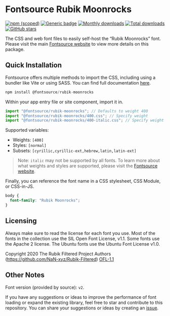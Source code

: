 # Fontsource Rubik Moonrocks

[![npm (scoped)](https://img.shields.io/npm/v/@fontsource/rubik-moonrocks?color=brightgreen)](https://www.npmjs.com/package/@fontsource/rubik-moonrocks) [![Generic badge](https://img.shields.io/badge/fontsource-passing-brightgreen)](https://github.com/fontsource/fontsource) [![Monthly downloads](https://badgen.net/npm/dm/@fontsource/rubik-moonrocks)](https://github.com/fontsource/fontsource) [![Total downloads](https://badgen.net/npm/dt/@fontsource/rubik-moonrocks)](https://github.com/fontsource/fontsource) [![GitHub stars](https://img.shields.io/github/stars/fontsource/fontsource.svg?style=social&label=Star)](https://github.com/fontsource/fontsource/stargazers)

The CSS and web font files to easily self-host the “Rubik Moonrocks” font. Please visit the main [Fontsource website](https://fontsource.org/fonts/rubik-moonrocks) to view more details on this package.

## Quick Installation

Fontsource offers multiple methods to import the CSS, including using a bundler like Vite or using SASS. You can find full documentation [here](https://fontsource.org/docs/getting-started/introduction).

```javascript
npm install @fontsource/rubik-moonrocks
```

Within your app entry file or site component, import it in.

```javascript
import "@fontsource/rubik-moonrocks"; // Defaults to weight 400
import "@fontsource/rubik-moonrocks/400.css"; // Specify weight
import "@fontsource/rubik-moonrocks/400-italic.css"; // Specify weight and style
```

Supported variables:
- Weights: `[400]`
- Styles: `[normal]`
- Subsets: `[cyrillic,cyrillic-ext,hebrew,latin,latin-ext]`

> Note: `italic` may not be supported by all fonts. To learn more about what weights and styles are supported, please visit the [Fontsource website](https://fontsource.org/fonts/rubik-moonrocks).

Finally, you can reference the font name in a CSS stylesheet, CSS Module, or CSS-in-JS.

```css
body {
  font-family: "Rubik Moonrocks";
}
```

## Licensing
Always make sure to read the license for each font you use. Most of the fonts in the collection use the SIL Open Font License, v1.1. Some fonts use the Apache 2 license. The Ubuntu fonts use the Ubuntu Font License v1.0.

Copyright 2020 The Rubik Filtered Project Authors (https://github.com/NaN-xyz/Rubik-Filtered)
[OFL-1.1](http://scripts.sil.org/OFL)

## Other Notes
Font version (provided by source): `v2`.

If you have any suggestions or ideas to improve the performance of font loading or expand the existing library, feel free to star and contribute to this repository. You can share your suggestions or ideas by creating an [issue](https://github.com/fontsource/fontsource/issues).